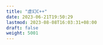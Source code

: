```yaml
---
title: "虚幻C++"
date: 2023-06-21T19:50:29
lastmod: 2023-08-08T16:03:31+08:00
draft: false
weight: 5001
---
```

